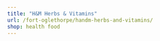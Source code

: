 ```yaml
---
title: "H&M Herbs & Vitamins"
url: /fort-oglethorpe/handm-herbs-and-vitamins/
shop: health food
---
```

